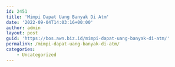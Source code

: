 ```yaml
---
id: 2451
title: 'Mimpi Dapat Uang Banyak Di Atm'
date: '2022-09-04T14:03:16+00:00'
author: admin
layout: post
guid: 'https://bos.awn.biz.id/mimpi-dapat-uang-banyak-di-atm/'
permalink: /mimpi-dapat-uang-banyak-di-atm/
categories:
    - Uncategorized
---
```


